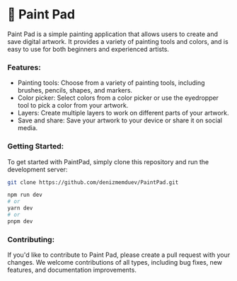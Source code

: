 # 🎨 Paint Pad 
Paint Pad is a simple painting application that allows users to create and save digital artwork. It provides a variety of painting tools and colors, and is easy to use for both beginners and experienced artists.

### Features:
- Painting tools: Choose from a variety of painting tools, including brushes, pencils, shapes, and markers.
- Color picker: Select colors from a color picker or use the eyedropper tool to pick a color from your artwork.
- Layers: Create multiple layers to work on different parts of your artwork.
- Save and share: Save your artwork to your device or share it on social media.


### Getting Started:
To get started with PaintPad, simply clone this repository and run the development server:


```bash
git clone https://github.com/denizmemduev/PaintPad.git
```

```bash
npm run dev
# or
yarn dev
# or
pnpm dev
```

### Contributing:

If you'd like to contribute to Paint Pad, please create a pull request with your changes. We welcome contributions of all types, including bug fixes, new features, and documentation improvements.
